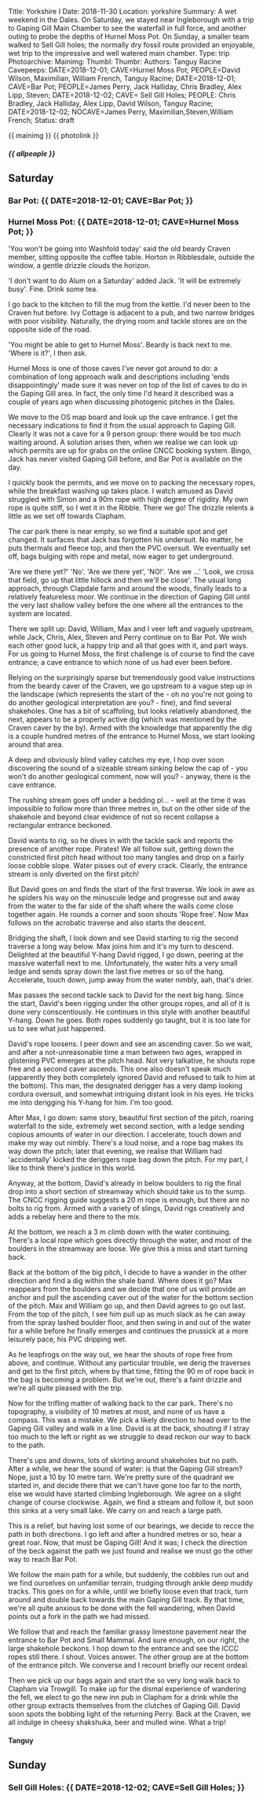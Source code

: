 Title: Yorkshire I
Date: 2018-11-30
Location: yorkshire
Summary: A wet weekend in the Dales. On Saturday, we stayed near Ingleborough with a trip to Gaping Gill Main Chamber to see the waterfall in full force, and another outing to probe the depths of Hurnel Moss Pot. On Sunday, a smaller team walked to Sell Gill holes; the normally dry fossil route provided an enjoyable, wet trip to the impressive and well watered main chamber.
Type: trip
Photoarchive:
Mainimg: 
Thumbl: 
Thumbr: 
Authors: Tanguy Racine
Cavepeeps: DATE=2018-12-01; CAVE=Hurnel Moss Pot; PEOPLE=David Wilson, Maximilian, William French, Tanguy Racine;
           DATE=2018-12-01; CAVE=Bar Pot; PEOPLE=James Perry, Jack Halliday, Chris Bradley, Alex Lipp, Steven;
           DATE=2018-12-02; CAVE= Sell Gill Holes; PEOPLE: Chris Bradley, Jack Halliday, Alex Lipp, David Wilson, Tanguy Racine;
           DATE=2018-12-02; NOCAVE=James Perry, Maximilian,Steven,William French;
Status: draft

{{ mainimg }}
{{ photolink }}
##### {{ allpeople }}

## Saturday

### Bar Pot: {{ DATE=2018-12-01; CAVE=Bar Pot; }}


### Hurnel Moss Pot: {{ DATE=2018-12-01; CAVE=Hurnel Moss Pot; }}

'You won't be going into Washfold today' said the old beardy Craven member, sitting opposite the coffee table. Horton in Ribblesdale, outside the window, a gentle drizzle clouds the horizon. 

'I don't want to do Alum on a Saturday' added Jack. 'It will be extremely busy'. Fine. Drink some tea. 

I go back to the kitchen to fill the mug from the kettle. I'd never been to the Craven hut before. Ivy Cottage is adjacent to a pub, and two narrow bridges with poor visibility. Naturally, the drying room and tackle stores are on the opposite side of the road.

'You might be able to get to Hurnel Moss'. Beardy is back next to me. 'Where is it?', I then ask.

 Hurnel Moss is one of those caves I've never got around to do: a combination of long approach walk and descriptions including 'ends disappointingly' made sure it was never on top of the list of caves to do in the Gaping Gill area. In fact, the only time I'd heard it described was a couple of years ago when discussing photogenic pitches in the Dales.

 We move to the OS map board and look up the cave entrance. I get the necessary indications to find it from the usual approach to Gaping Gill. Clearly it was not a cave for a 9 person group: there would be too much waiting around. A solution arises then, when we realise we can look up which permits are up for grabs on the online CNCC booking system. Bingo, Jack has never visited Gaping Gill before, and Bar Pot is available on the day. 

 I quickly book the permits, and we move on to packing the necessary ropes, while the breakfast washing up takes place. I watch amused as David struggled with Simon and a 90m rope with high degree of rigidity. My own rope is quite stiff, so I wet it in the Ribble. There we go! The drizzle relents a little as we set off towards Clapham.

 The car park there is near empty, so we find a suitable spot and get changed. It surfaces that Jack has forgotten his undersuit. No matter, he puts thermals and fleece top, and then the PVC oversuit. We eventually set off, bags bulging with rope and metal, now eager to get underground. 

 'Are we there yet?' 'No'. 'Are we there yet', 'NO!'. 'Are we ...' 'Look, we cross that field, go up that little hillock and then we'll be close'. The usual long approach, through Clapdale farm and around the woods, finally leads to a relatively featureless moor. We continue in the direction of Gaping Gill until the very last shallow valley before the one where all the entrances to the system are located. 

 There we split up: David, William, Max and I veer left and vaguely upstream, while Jack, Chris, Alex, Steven and Perry continue on to Bar Pot. We wish each other good luck, a happy trip and all that goes with it, and part ways. For us going to Hurnel Moss, the first challenge is of course to find the cave entrance; a cave entrance to which none of us had ever been before. 

 Relying on the surprisingly sparse but tremendously good value instructions from the beardy caver of the Craven, we go upstream to a vague step up in the landscape (which represents the start of the - oh no you're not going to do another geological interpretation are you? - fine), and find several shakeholes. One has a bit of scaffoling, but looks relatively abandoned, the next, appears to be a properly active dig (which was mentioned by the Craven caver by the by). Armed with the knowledge that apparently the dig is a couple hundred metres of the entrance to Hurnel Moss, we start looking around that area. 

 A deep and obviously blind valley catches my eye, I hop over soon discovering the sound of a sizeable stream sinking below the cap of - you won't do another geological comment, now will you? - anyway, there is the cave entrance.

 The rushing stream goes off under a bedding pl... - well at the time it was impossible to follow more than three metres in, but on the other side of the shakehole and beyond clear evidence of not so recent collapse a rectangular entrance beckoned. 

 David wants to rig, so he dives in with the tackle sack and reports the presence of another rope. Pirates! We all follow suit, getting down the constricted first pitch head without too many tangles and drop on a fairly loose cobble slope. Water pisses out of every crack. Clearly, the entrance stream is only diverted on the first pitch!

 But David goes on and finds the start of the first traverse. We look in awe as he spiders his way on the minuscule ledge and progresse out and away from the water to the far side of the shaft where the walls come close together again. He rounds a corner and soon shouts 'Rope free'. Now Max follows on the acrobatic traverse and also starts the descent. 

 Bridging the shaft, I look down and see David starting to rig the second traverse a long way below. Max joins him and it's my turn to descend. Delighted at the beautiful Y-hang David rigged, I go down, peering at the massive waterfall next to me. Unfortunately, the water hits a very small ledge and sends spray down the last five metres or so of the hang. Accelerate, touch down, jump away from the water nimbly, aah, that's drier.

 Max passes the second tackle sack to David for the next big hang. Since the start, David's been rigging under the other groups ropes, and all of it is done very conscentiously. He continues in this style with another beautiful Y-hang. Down he goes. Both ropes suddenly go taught, but it is too late for us to see what just happened. 

 David's rope loosens. I peer down and see an ascending caver. So we wait, and after a not-unreasonable time a man between two ages, wrapped in glistening PVC emerges at the pitch head. Not very talkative, he shouts rope free and a second caver ascends. This one also doesn't speak much (apparently they both completely ignored David and refused to talk to him at the bottom). This man, the designated derigger has a very damp looking cordura oversuit, and somewhat intriguing distant look in his eyes. He tricks me into derigging his Y-hang for him. I'm too good.

 After Max, I go down: same story, beautiful first section of the pitch, roaring waterfall to the side, extremely wet second section, with a ledge sending copious amounts of water in our direction. I accelerate, touch down and make my way out nimbly. There's a loud noise, and a rope bag makes its way down the pitch; later that evening, we realise that William had 'accidentally' kicked the deriggers rope bag down the pitch. For my part, I like to think there's justice in this world.

 Anyway, at the bottom, David's already in below boulders to rig the final drop into a short section of streamway which should take us to the sump. The CNCC rigging guide suggests a 20 m rope is enough, but there are no bolts to rig from. Armed with a variety of slings, David rigs creatively and adds a rebelay here and there to the mix. 

 At the bottom, we reach a 3 m climb down with the water continuing. There's a local rope which goes directly through the water, and most of the boulders in the streamway are loose. We give this a miss and start turning back.

 Back at the bottom of the big pitch, I decide to have a wander in the other direction and find a dig within the shale band. Where does it go? Max reappears from the boulders and we decide that one of us will provide an anchor and pull the ascending caver out of the water for the bottom section of the pitch. Max and William go up, and then David agrees to go out last. From the top of the pitch, I see him pull up as much slack as he can away from the spray lashed boulder floor, and then swing in and out of the water for a while before he finally emerges and continues the prussick at a more leisurely pace, his PVC dripping wet.

 As he leapfrogs on the way out, we hear the shouts of rope free from above, and continue. Without any particular trouble, we derig the traverses and get to the first pitch, where by that time, fitting the 90 m of rope back in the bag is becoming a problem. But we're out, there's a faint drizzle and we're all quite pleased with the trip.

 Now for the trifling matter of walking back to the car park. There's no topography, a visibility of 10 metres at most, and none of us have a compass. This was a mistake. We pick a likely direction to head over to the Gaping Gill valley and walk in a line. David is at the back, shouting if I stray too much to the left or right as we struggle to dead reckon our way to back to the path.

 There's ups and downs, lots of skirting around shakeholes but no path. After a while, we hear the sound of water: is that the Gaping Gill stream? Nope, just a 10 by 10 metre tarn. We're pretty sure of the quadrant we started in, and decide there that we can't have gone too far to the north, else we would have started climbing Ingleborough. We agree on a slight change of course clockwise. Again, we find a stream and follow it, but soon this sinks at a very small lake. We carry on and reach a large path.

 This is a relief, but having lost some of our bearings, we decide to recce the path in both directions. I go left and after a hundred metres or so, hear a great roar. Now, that must be Gaping Gill! And it was; I check the direction of the beck against the path we just found and realise we must go the other way to reach Bar Pot.

 We follow the main path for a while, but suddenly, the cobbles run out and we find ourselves on unfamiliar terrain, trudging through ankle deep muddy tracks. This goes on for a while, until we briefly loose even that track, turn around and double back towards the main Gaping Gill track. By that time, we're all quite anxious to be done with the fell wandering, when David points out a fork in the path we had missed.

 We follow that and reach the familiar grassy limestone pavement near the entrance to Bar Pot and Small Mammal. And sure enough, on our right, the large shakehole beckons. I hop down to the entrance and see the ICCC ropes still there. I shout. Voices answer. The other group are at the bottom of the entrance pitch. We converse and I recount briefly our recent ordeal.

 Then we pick up our bags again and start the so very long walk back to Clapham via Trowgill. To make up for the dismal experience of wandering the fell, we elect to go the new inn pub in Clapham for a drink while the other group extracts themselves from the clutches of Gaping Gill. David soon spots the bobbing light of the returning Perry. Back at the Craven, we all indulge in cheesy shakshuka, beer and mulled wine. What a trip!

#### Tanguy

## Sunday

### Sell Gill Holes: {{ DATE=2018-12-02; CAVE=Sell Gill Holes; }}



